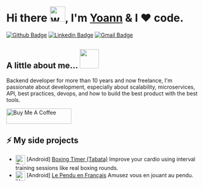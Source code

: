 <h1>Hi there <img src="https://media.giphy.com/media/hvRJCLFzcasrR4ia7z/giphy.gif" width="40px" alt="wave">, I'm <a href="https://yoannrenard.fr/" title="My website">Yoann</a> & I ❤️ code.</h1>

[![Github Badge](http://img.shields.io/badge/-Github-black?style=flat-square&logo=github&link=https://github.com/yoannrenard/)](https://github.com/yoannrenard/)
[![Linkedin Badge](https://img.shields.io/badge/-LinkedIn-blue?style=flat-square&logo=Linkedin&logoColor=white&link=https://www.linkedin.com/in/yoann-renard-96256a30/)](https://www.linkedin.com/in/yoann-renard-96256a30)
[![Gmail Badge](https://img.shields.io/badge/-Gmail-d14836?style=flat-square&logo=Gmail&logoColor=white&link=mailto:renard.yoann@gmail.com)](mailto:renard.yoann@gmail.com)

<h2> A little about me...  <img src="https://media.giphy.com/media/VgCDAzcKvsR6OM0uWg/giphy.gif" width="50"></h2>
<p>Backend developer for more than 10 years and now freelance, I'm passionate about development, especially about scalability, microservices, API, best practices, devops, and how to build the best product with the best tools.</p>

<a href="https://www.buymeacoffee.com/mokkapps" target="_blank" rel="noreferrer nofollow">
    <img src="https://cdn.buymeacoffee.com/buttons/default-red.png" alt="Buy Me A Coffee" height="40" width="170" >
</a>

<h2>⚡️ My side projects</h2>
<ul>
    <li><img src="https://play-lh.googleusercontent.com/2HW-xlH3GtWf0aSoTp4CeVe9L_6A3rDRlYjwf-JpDKZzFBOr-QOKZvgFGv8TBdsS-yo5=s180" align="center" width="25px" alt="Boxing Timer"> [Android] <a href="https://play.google.com/store/apps/details?id=com.fox.boxeTimer">Boxing Timer (Tabata)</a> Improve your cardio using interval training sessions like real boxing rounds.</li>
    <li><img src="https://play-lh.googleusercontent.com/mOf0hAU5cvjdv15dpS-9vbYpjszoYLJrVg_1kpSMMfL3EgBqmBKPU_WOm0T1e7DNW_nc=s180" align="center" width="25px" alt="Handman"> [Android] <a href="https://play.google.com/store/apps/details?id=com.fox.hangman">Le Pendu en Français</a> Amusez vous en jouant au pendu.</li>
</ul>
